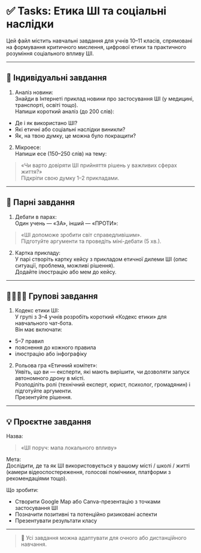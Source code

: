 # ✅ Tasks: Етика ШІ та соціальні наслідки

Цей файл містить навчальні завдання для учнів 10–11 класів, спрямовані на формування критичного мислення, цифрової етики та практичного розуміння соціального впливу ШІ.

---

## 🧍 Індивідуальні завдання

1. Аналіз новини:  
Знайди в Інтернеті приклад новини про застосування ШІ (у медицині, транспорті, освіті тощо).  
Напиши короткий аналіз (до 200 слів):  
- Де і як використано ШІ?  
- Які етичні або соціальні наслідки виникли?  
- Як, на твою думку, це можна було покращити?

2. Мікроесе:  
Напиши есе (150–250 слів) на тему:  
> «Чи варто довіряти ШІ прийняття рішень у важливих сферах життя?»  
Підкріпи свою думку 1–2 прикладами.

---

## 👥 Парні завдання

1. Дебати в парах:  
Один учень — «ЗА», інший — «ПРОТИ»:  
> «ШІ допоможе зробити світ справедливішим».  
Підготуйте аргументи та проведіть міні-дебати (5 хв.).

2. Картка прикладу:  
У парі створіть картку кейсу з прикладом етичної дилеми ШІ (опис ситуації, проблема, можливі рішення).  
Додайте ілюстрацію або мем до кейсу.

---

## 👨‍👩‍👧‍👦 Групові завдання

1. Кодекс етики ШІ:  
У групі з 3–4 учнів розробіть короткий «Кодекс етики» для навчального чат-бота.  
Він має включати:  
- 5–7 правил  
- пояснення до кожного правила  
- ілюстрацію або інфографіку

2. Рольова гра «Етичний комітет»:  
Уявіть, що ви — експерти, які мають вирішити, чи дозволяти запуск автономного дрону в місті.  
Розподіліть ролі (технічний експерт, юрист, психолог, громадянин) і підготуйте аргументи.  
Презентуйте рішення.

---

## 💡 Проєктне завдання

Назва:  
> «ШІ поруч: мапа локального впливу»

Мета:  
Дослідити, де та як ШІ використовується у вашому місті / школі / житті (камери відеоспостереження, голосові помічники, платформи з рекомендаціями тощо).

Що зробити:  
- Створити Google Map або Canva-презентацію з точками застосування ШІ  
- Позначити позитивні та потенційно ризиковані аспекти  
- Презентувати результати класу

---

> 🧩 Усі завдання можна адаптувати для очного або дистанційного навчання.
